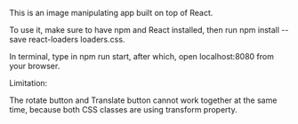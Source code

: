 This is an image manipulating app built on top of React.

To use it, make sure to have npm and React installed, then run npm install --save react-loaders loaders.css.

In terminal, type in npm run start, after which, open localhost:8080 from your browser.

Limitation:

The rotate button and Translate button cannot work together at the same time, because both CSS classes are using transform property.
